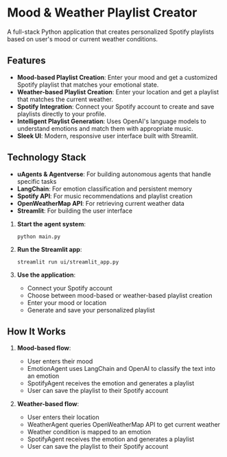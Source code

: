 # Mood & Weather Playlist Creator

A full-stack Python application that creates personalized Spotify playlists based on user's mood or current weather conditions.

## Features

- **Mood-based Playlist Creation**: Enter your mood and get a customized Spotify playlist that matches your emotional state.
- **Weather-based Playlist Creation**: Enter your location and get a playlist that matches the current weather.
- **Spotify Integration**: Connect your Spotify account to create and save playlists directly to your profile.
- **Intelligent Playlist Generation**: Uses OpenAI's language models to understand emotions and match them with appropriate music.
- **Sleek UI**: Modern, responsive user interface built with Streamlit.

## Technology Stack

- **uAgents & Agentverse**: For building autonomous agents that handle specific tasks
- **LangChain**: For emotion classification and persistent memory
- **Spotify API**: For music recommendations and playlist creation
- **OpenWeatherMap API**: For retrieving current weather data
- **Streamlit**: For building the user interface


1. **Start the agent system**:
   ```
   python main.py
   ```

2. **Run the Streamlit app**:
   ```
   streamlit run ui/streamlit_app.py
   ```

3. **Use the application**:
   - Connect your Spotify account
   - Choose between mood-based or weather-based playlist creation
   - Enter your mood or location
   - Generate and save your personalized playlist

## How It Works

1. **Mood-based flow**:
   - User enters their mood
   - EmotionAgent uses LangChain and OpenAI to classify the text into an emotion
   - SpotifyAgent receives the emotion and generates a playlist
   - User can save the playlist to their Spotify account

2. **Weather-based flow**:
   - User enters their location
   - WeatherAgent queries OpenWeatherMap API to get current weather
   - Weather condition is mapped to an emotion
   - SpotifyAgent receives the emotion and generates a playlist
   - User can save the playlist to their Spotify account
